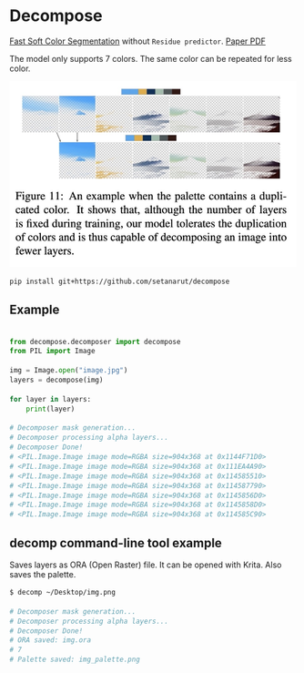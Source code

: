 # Decompose

[Fast Soft Color Segmentation](https://github.com/pfnet-research/FSCS) without `Residue predictor`.
[Paper PDF](https://arxiv.org/pdf/2004.08096.pdf)

The model only supports 7 colors. The same color can be repeated for less color.

![palette](./assets/palette.jpg)

```bash
pip install git+https://github.com/setanarut/decompose 
```

## Example

```python

from decompose.decomposer import decompose
from PIL import Image

img = Image.open("image.jpg")
layers = decompose(img)

for layer in layers:
    print(layer)

# Decomposer mask generation...
# Decomposer processing alpha layers...
# Decomposer Done!
# <PIL.Image.Image image mode=RGBA size=904x368 at 0x1144F71D0>
# <PIL.Image.Image image mode=RGBA size=904x368 at 0x111EA4A90>
# <PIL.Image.Image image mode=RGBA size=904x368 at 0x114585510>
# <PIL.Image.Image image mode=RGBA size=904x368 at 0x114587790>
# <PIL.Image.Image image mode=RGBA size=904x368 at 0x1145856D0>
# <PIL.Image.Image image mode=RGBA size=904x368 at 0x1145858D0>
# <PIL.Image.Image image mode=RGBA size=904x368 at 0x114585C90>
```

## decomp command-line tool example

Saves layers as ORA (Open Raster) file. It can be opened with Krita. Also saves the palette.

```bash
$ decomp ~/Desktop/img.png

# Decomposer mask generation...
# Decomposer processing alpha layers...
# Decomposer Done!
# ORA saved: img.ora
# 7
# Palette saved: img_palette.png
```
